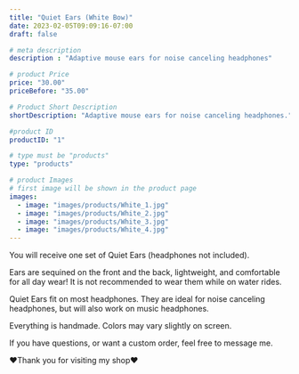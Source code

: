 ```yaml
---
title: "Quiet Ears (White Bow)"
date: 2023-02-05T09:09:16-07:00
draft: false

# meta description
description : "Adaptive mouse ears for noise canceling headphones"

# product Price
price: "30.00"
priceBefore: "35.00"

# Product Short Description
shortDescription: "Adaptive mouse ears for noise canceling headphones."

#product ID
productID: "1"

# type must be "products"
type: "products"

# product Images
# first image will be shown in the product page
images:
  - image: "images/products/White_1.jpg"
  - image: "images/products/White_2.jpg"
  - image: "images/products/White_3.jpg"
  - image: "images/products/White_4.jpg"
---
```


You will receive one set of Quiet Ears (headphones not included).

Ears are sequined on the front and the back, lightweight, and comfortable for all day wear! It is not recommended to wear them while on water rides.

Quiet Ears fit on most headphones. They are ideal for noise canceling headphones, but will also work on music headphones.

Everything is handmade. Colors may vary slightly on screen.

If you have questions, or want a custom order, feel free to message me.

❤Thank you for visiting my shop❤
